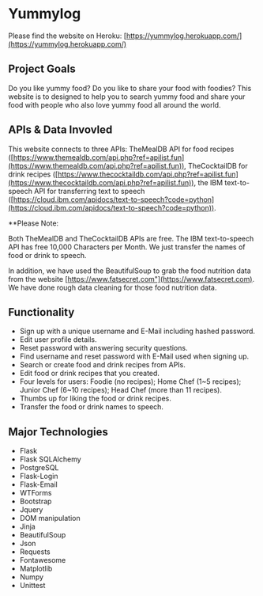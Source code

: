 # Yummylog

Please find the website on Heroku:
[https://yummylog.herokuapp.com/](https://yummylog.herokuapp.com/)

## Project Goals

Do you like yummy food? Do you like to share your food with foodies? 
This website is to designed to help you to search yummy food 
and share your food with people who also love yummy food all around the world.


## APIs & Data Invovled

This website connects to three APIs: 
TheMealDB API for food recipes 
([https://www.themealdb.com/api.php?ref=apilist.fun](https://www.themealdb.com/api.php?ref=apilist.fun)),
TheCocktailDB for drink recipes 
([https://www.thecocktaildb.com/api.php?ref=apilist.fun](https://www.thecocktaildb.com/api.php?ref=apilist.fun)),
the IBM text-to-speech API for transferring text to speech
([https://cloud.ibm.com/apidocs/text-to-speech?code=python](https://cloud.ibm.com/apidocs/text-to-speech?code=python)).

**Please Note: 

Both TheMealDB and TheCocktailDB APIs are free.
The IBM text-to-speech API has free 10,000 Characters per Month.
We just transfer the names of food or drink to speech.

In addition, we have used the BeautifulSoup to grab the food nutrition data 
from the website [https://www.fatsecret.com"](https://www.fatsecret.com).
We have done rough data cleaning for those food nutrition data.


## Functionality

- Sign up with a unique username and E-Mail including hashed password.
- Edit user profile details.
- Reset password with answering security questions.
- Find username and reset password with E-Mail used when signing up.
- Search or create food and drink recipes from APIs.
- Edit food or drink recipes that you created.
- Four levels for users: Foodie (no recipes); Home Chef (1~5 recipes); Junior Chef (6~10 recipes); Head Chef (more than 11 recipes).
- Thumbs up for liking the food or drink recipes.
- Transfer the food or drink names to speech.


## Major Technologies

- Flask
- Flask SQLAlchemy
- PostgreSQL
- Flask-Login
- Flask-Email
- WTForms
- Bootstrap
- Jquery
- DOM manipulation
- Jinja
- BeautifulSoup
- Json
- Requests
- Fontawesome
- Matplotlib
- Numpy
- Unittest
